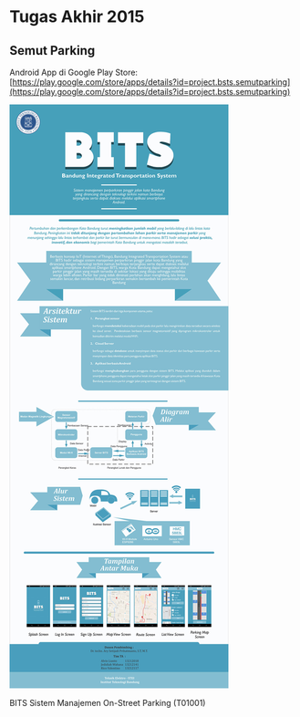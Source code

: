 # Tugas Akhir 2015

## Semut Parking

Android App di Google Play Store: [https://play.google.com/store/apps/details?id=project.bsts.semutparking](https://play.google.com/store/apps/details?id=project.bsts.semutparking)

![BITS Sistem Manajemen On-Street Parking](/assets/BITS-Sistem-Manajemen-On-Street-Parking-T01001-poster.jpg)

BITS Sistem Manajemen On-Street Parking \(T01001\)




